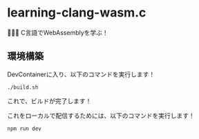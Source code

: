 # learning-clang-wasm.c

🛀🛀🛀 C言語でWebAssemblyを学ぶ！  

## 環境構築

DevContainerに入り、以下のコマンドを実行します！  

```shell
./build.sh
```

これで、ビルドが完了します！  

これをローカルで配信するためには、以下のコマンドを実行します！  

```shell
npm run dev
```
